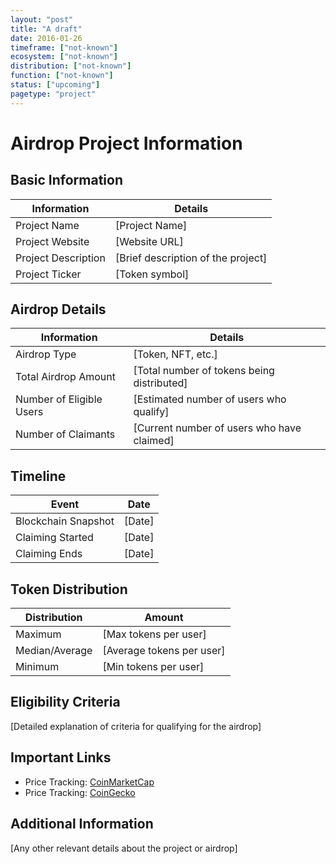 ```yaml
---
layout: "post"
title: "A draft"
date: 2016-01-26
timeframe: ["not-known"]
ecosystem: ["not-known"]
distribution: ["not-known"]
function: ["not-known"]
status: ["upcoming"]
pagetype: "project"
---
```


# Airdrop Project Information

## Basic Information
| Information | Details |
|-------------|---------|
| Project Name | [Project Name] |
| Project Website | [Website URL] |
| Project Description | [Brief description of the project] |
| Project Ticker | [Token symbol] |

## Airdrop Details
| Information | Details |
|-------------|---------|
| Airdrop Type | [Token, NFT, etc.] |
| Total Airdrop Amount | [Total number of tokens being distributed] |
| Number of Eligible Users | [Estimated number of users who qualify] |
| Number of Claimants | [Current number of users who have claimed] |

## Timeline
| Event | Date |
|-------|------|
| Blockchain Snapshot | [Date] |
| Claiming Started | [Date] |
| Claiming Ends | [Date] |

## Token Distribution
| Distribution | Amount |
|--------------|--------|
| Maximum | [Max tokens per user] |
| Median/Average | [Average tokens per user] |
| Minimum | [Min tokens per user] |

## Eligibility Criteria
[Detailed explanation of criteria for qualifying for the airdrop]

## Important Links
- Price Tracking: [CoinMarketCap](https://coinmarketcap.com/currencies/[token-name])
- Price Tracking: [CoinGecko](https://www.coingecko.com/en/coins/[token-name])

## Additional Information
[Any other relevant details about the project or airdrop]